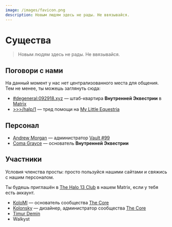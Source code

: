 ```yaml
---
image: /images/favicon.png
description: Новым людям здесь не рады. Не ввязывайся.
---
```


# Существа

> Новым людям здесь не рады. Не ввязывайся.

## Поговори с нами

На данный момент у нас нет централизованного места для общения. Тем не менее, ты
можешь заглянуть сюда:

- [#degeneral:092918.xyz](https://matrix.to/#/#degeneral:092918.xyz) — штаб-квартира **Внутренней Эквестрии** в [Matrix](/ru/how/matrix.md)
- [>>>/halp/1](https://mle.party/halp/res/1.html) — тред помощи на [My Little Equestria](/ru/how/lynxchan.md)

## Персонал

- [Andrew Morgan](https://amorgan.xyz) — администратор [Vault #99](/ru/how/peertube.md)
- [Coma Grayce](/who/commagray.md) — основатель **Внутренней Эквестрии**

## Участники

Условия членства просты: просто пользуйся нашими сайтами и свяжись с нашим персоналом.

Ты будешь приглашён в [The Halo 13 Club](https://matrix.to/#/+members:092918.xyz) в нашем Matrix, если у тебя есть аккаунт.

- [KoloMl](http://kolo.gq) — основатель сообщества [The Core](https://thecore.city)
- [Kolonsky](https://klnsk.ddns.net) — дизайнер, администратор сообщества [The Core](https://thecore.city)
- [Timur Demin](https://tdem.in)
- Walkyst
